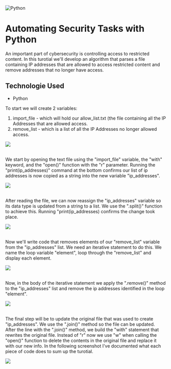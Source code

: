 <img src="https://i.imgur.com/MSijigc.png" alt="Python"/>


<h1>Automating Security Tasks with Python</h1>
An important part of cybersecurity is controlling access to restricted content. In this turotial we'll develop an algorithm that parses a file containing IP addresses that are allowed to access restricted content and remove addresses that no longer have access.

<h2>Technologie Used</h2>

- Python

<p>
To start we will create 2 variables:

  1. import_file - which will hold our allow_list.txt (the file containing all the IP Addresses that are allowed access.
  2. remove_list - which is a list of all the IP Addresses no longer allowed access.
</p>

<img src="https://i.imgur.com/l2RhjRU.png" />

<p>
</br>
We start by opening the text file using the "import_file" variable, the "with" keyword, and the "open()" function with the "r" parameter. Running the "print(ip_addresses)" command at the bottom confirms our list of ip addresses is now copied as a string into the new variable "ip_addresses".
</p>

<img src="https://i.imgur.com/FnubF5a.png" />

<p>
</br>
After reading the file, we can now reassign the "ip_addresses" variable so its data type is updated from a string to a list. We use the ".split()" function to achieve this. Running "print(ip_addresses) confirms the change took place.
</p>

<img src="https://i.imgur.com/RKRqxki.png" />

<p>
</br>
Now we'll write code that removes elements of our "remove_list" variable from the "ip_addresses" list. We need an iterative statement to do this. We name the loop variable "element", loop through the "remove_list" and display each element. 
</p>

<img src="https://i.imgur.com/GysopZC.png" />

<p>
</br>
Now, in the body of the iterative statement we apply the ".remove()" method to the "ip_addresses" list and remove the ip addresses identified in the loop "element".
</p>

<img src="https://i.imgur.com/eGXyMrd.png" />

<p>
</br>
The final step will be to update the original file that was used to create "ip_addresses". We use the ".join()" method so the file can be updated. After the line with the ".join()" method, we build the "with" statement that rewrites the original file. Instead of "r" now we use "w" when calling the "open()" function to delete the contents in the original file and replace it with our new info. In the following screenshot I've documented what each piece of code does to sum up the turotial.</p>

<img src="https://i.imgur.com/8qPdgqT.png" />
